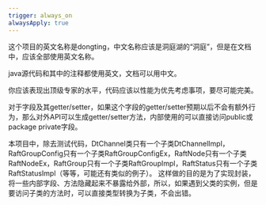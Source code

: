 ```yaml
---
trigger: always_on
alwaysApply: true
---
```

这个项目的英文名称是dongting，中文名称应该是洞庭湖的“洞庭”，但是在文档中，应该全部使用英文名称。

java源代码和其中的注释都使用英文，文档可以用中文。

你应该表现出顶级专家的水平，代码应该以性能为优先考虑事项，要尽可能完美。

对于字段及其getter/setter，如果这个字段的getter/setter预期以后不会有额外行为，那么对外API可以生成getter/setter方法，内部使用的可以直接访问public或package private字段。

本项目中，除去测试代码，DtChannel类只有一个子类DtChannelImpl，RaftGroupConfig只有一个子类RaftGroupConfigEx，RaftNode只有一个子类RaftNodeEx，RaftGroup只有一个子类RaftGroupImpl，RaftStatus只有一个子类RaftStatusImpl（等等，可能还有类似的例子）。
这样做的目的是为了实现封装，将一些内部字段、方法隐藏起来不暴露给外部，所以，如果遇到父类的实例，但是要访问子类的方法时，可以直接类型转换为子类，不会出错。